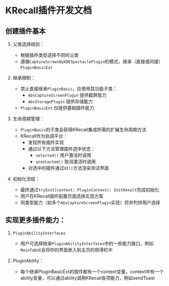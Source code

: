 # KRecall插件开发文档
## 创建插件基本
1. 父类选择规则：
   - 根据插件类型选择不同的父类
   - 遵循`CaptureScreenByKDESpectaclePlugin`的模式，继承（直接或间接）`PluginBasicExt`

2. 继承限制：
   - 禁止直接继承`PluginBasic`，应使用其功能子类：
     - `AbsCaptureScreenPlugin` 提供截屏能力
     - `AbsStoragePlugin` 提供存储能力
   - `PluginBasicExt` 仅提供基础插件能力

3. 生命周期管理：
   - `PluginBasic`的子类会获得KRecall集成所需的扩展生命周期方法
   - KRecall作为协调平台：
     - 发现所有插件实现
     - 通过以下方法管理插件选中状态：
       - `selected()` 用户激活时调用
       - `unselected()` 取消激活时调用
     - 对选中的插件通过`UI()`方法渲染测试界面

4. 初始化流程：
   - 最终通过`tryInit(context: PluginContext): InitResult`完成初始化
   - 用户在KRecall插件配置页面选择实现方案
   - 同类型能力（如多个`AbsCaptureScreenPlugin`实现）将并列供用户选择

## 实现更多插件能力：
1. `PluginAbilityInterfaces`
   - 用户可选择继承`PluginAbilityInterfaces`中的一些能力接口，例如`MainTabUI`会将你的界面嵌入到主页的侧滑栏中

2. PluginAbility：
   - 每个继承PluginBasicExt的插件都有一个context变量，context中有一个ability变量，可以通过ability调用KRecall各项能力，例如sendToast